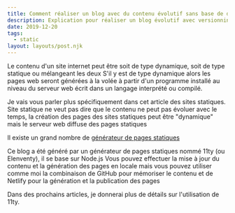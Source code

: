```yaml
---
title: Comment réaliser un blog avec du contenu évolutif sans base de données.
description: Explication pour réaliser un blog évolutif avec versionning du contenu.
date: 2019-12-20
tags:
  - static
layout: layouts/post.njk
---
```


Le contenu d'un site internet peut être soit de type dynamique, soit de type statique ou mélangeant les deux
S'il y est de type dynamique alors les pages web seront générées à la volée à partir d'un programme installé au niveau du serveur web écrit dans un langage interprété ou compilé.

Je vais vous parler plus spécifiquement dans cet article des sites statiques.
Site statique ne veut pas dire que le contenu ne peut pas évoluer avec le temps, la création des pages des sites statiques peut être "dynamique" mais le serveur web diffuse des pages statiques

Il existe un grand nombre de <a href="https://www.staticgen.com/">générateur de pages statiques</a>

Ce blog a été généré par un générateur de pages statiques nommé 11ty (ou Elenventy), il se base sur Node.js
Vous pouvez effectuer la mise à jour du contenu et la génération des pages en locale mais vous pouvez utiliser comme moi la combinaison 
de GitHub pour mémoriser le contenu et de Netlify pour la génération et la publication des pages

Dans des prochains articles, je donnerai plus de détails sur l'utilisation de 11ty.
